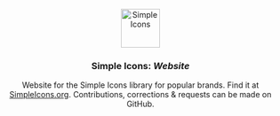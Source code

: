 <p align="center">
<img src="https://cdn.simpleicons.org/simpleicons/000/fff" alt="Simple Icons" width=70>
<h3 align="center">Simple Icons: <em>Website</em></h3>
<p align="center">
Website for the Simple Icons library for popular brands. Find it at <a href="https://simpleicons.org">SimpleIcons.org</a>. Contributions, corrections & requests can be made on GitHub.</p>
</p>
